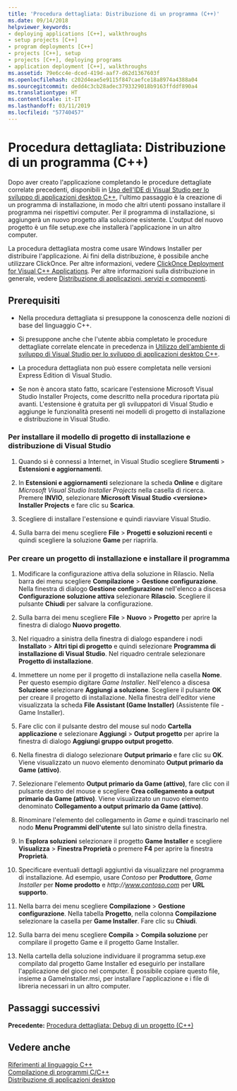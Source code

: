 ```yaml
---
title: 'Procedura dettagliata: Distribuzione di un programma (C++)'
ms.date: 09/14/2018
helpviewer_keywords:
- deploying applications [C++], walkthroughs
- setup projects [C++]
- program deployments [C++]
- projects [C++], setup
- projects [C++], deploying programs
- application deployment [C++], walkthroughs
ms.assetid: 79e6cc4e-dced-419d-aaf7-d62d1367603f
ms.openlocfilehash: c202d4eae5e9115f847caefce18a8974a4388a04
ms.sourcegitcommit: dedd4c3cb28adec3793329018b9163ffddf890a4
ms.translationtype: HT
ms.contentlocale: it-IT
ms.lasthandoff: 03/11/2019
ms.locfileid: "57740457"
---
```

# <a name="walkthrough-deploying-your-program-c"></a>Procedura dettagliata: Distribuzione di un programma (C++)

Dopo aver creato l'applicazione completando le procedure dettagliate correlate precedenti, disponibili in [Uso dell'IDE di Visual Studio per lo sviluppo di applicazioni desktop C++](../ide/using-the-visual-studio-ide-for-cpp-desktop-development.md), l'ultimo passaggio è la creazione di un programma di installazione, in modo che altri utenti possano installare il programma nei rispettivi computer. Per il programma di installazione, si aggiungerà un nuovo progetto alla soluzione esistente. L'output del nuovo progetto è un file setup.exe che installerà l'applicazione in un altro computer.

La procedura dettagliata mostra come usare Windows Installer per distribuire l'applicazione. Ai fini della distribuzione, è possibile anche utilizzare ClickOnce. Per altre informazioni, vedere [ClickOnce Deployment for Visual C++ Applications](../ide/clickonce-deployment-for-visual-cpp-applications.md). Per altre informazioni sulla distribuzione in generale, vedere [Distribuzione di applicazioni, servizi e componenti](/visualstudio/deployment/deploying-applications-services-and-components).

## <a name="prerequisites"></a>Prerequisiti

- Nella procedura dettagliata si presuppone la conoscenza delle nozioni di base del linguaggio C++.

- Si presuppone anche che l'utente abbia completato le procedure dettagliate correlate elencate in precedenza in [Utilizzo dell'ambiente di sviluppo di Visual Studio per lo sviluppo di applicazioni desktop C++](../ide/using-the-visual-studio-ide-for-cpp-desktop-development.md).

- La procedura dettagliata non può essere completata nelle versioni Express Edition di Visual Studio.

- Se non è ancora stato fatto, scaricare l'estensione Microsoft Visual Studio Installer Projects, come descritto nella procedura riportata più avanti. L'estensione è gratuita per gli sviluppatori di Visual Studio e aggiunge le funzionalità presenti nei modelli di progetto di installazione e distribuzione in Visual Studio.

### <a name="to-install-the-visual-studio-setup-and-deployment-project-template"></a>Per installare il modello di progetto di installazione e distribuzione di Visual Studio

1. Quando si è connessi a Internet, in Visual Studio scegliere **Strumenti** > **Estensioni e aggiornamenti**.

1. In **Estensioni e aggiornamenti** selezionare la scheda **Online** e digitare *Microsoft Visual Studio Installer Projects* nella casella di ricerca. Premere **INVIO**, selezionare **Microsoft Visual Studio \<versione> Installer Projects** e fare clic su **Scarica**.

1. Scegliere di installare l'estensione e quindi riavviare Visual Studio.

1. Sulla barra dei menu scegliere **File** > **Progetti e soluzioni recenti** e quindi scegliere la soluzione **Game** per riaprirla.

### <a name="to-create-a-setup-project-and-install-your-program"></a>Per creare un progetto di installazione e installare il programma

1. Modificare la configurazione attiva della soluzione in Rilascio. Nella barra dei menu scegliere **Compilazione** > **Gestione configurazione**. Nella finestra di dialogo **Gestione configurazione** nell'elenco a discesa **Configurazione soluzione attiva** selezionare **Rilascio**. Scegliere il pulsante **Chiudi** per salvare la configurazione.

1. Sulla barra dei menu scegliere **File** > **Nuovo** > **Progetto** per aprire la finestra di dialogo **Nuovo progetto**.

1. Nel riquadro a sinistra della finestra di dialogo espandere i nodi **Installato** > **Altri tipi di progetto** e quindi selezionare **Programma di installazione di Visual Studio**. Nel riquadro centrale selezionare **Progetto di installazione**.

1. Immettere un nome per il progetto di installazione nella casella **Nome**. Per questo esempio digitare *Game Installer*. Nell'elenco a discesa **Soluzione** selezionare **Aggiungi a soluzione**. Scegliere il pulsante **OK** per creare il progetto di installazione. Nella finestra dell'editor viene visualizzata la scheda **File Assistant (Game Installer)** (Assistente file - Game Installer).

1. Fare clic con il pulsante destro del mouse sul nodo **Cartella applicazione** e selezionare **Aggiungi** > **Output progetto** per aprire la finestra di dialogo **Aggiungi gruppo output progetto**.

1. Nella finestra di dialogo selezionare **Output primario** e fare clic su **OK**. Viene visualizzato un nuovo elemento denominato **Output primario da Game (attivo)**.

1. Selezionare l'elemento **Output primario da Game (attivo)**, fare clic con il pulsante destro del mouse e scegliere **Crea collegamento a output primario da Game (attivo)**. Viene visualizzato un nuovo elemento denominato **Collegamento a output primario da Game (attivo)**.

1. Rinominare l'elemento del collegamento in *Game* e quindi trascinarlo nel nodo **Menu Programmi dell'utente** sul lato sinistro della finestra.

1. In **Esplora soluzioni** selezionare il progetto **Game Installer** e scegliere **Visualizza** > **Finestra Proprietà** o premere **F4** per aprire la finestra **Proprietà**.

1. Specificare eventuali dettagli aggiuntivi da visualizzare nel programma di installazione.  Ad esempio, usare *Contoso* per **Produttore**, *Game Installer* per **Nome prodotto** e *http\://www.contoso.com* per **URL supporto**.

1. Nella barra dei menu scegliere **Compilazione** > **Gestione configurazione**. Nella tabella **Progetto**, nella colonna **Compilazione** selezionare la casella per **Game Installer**. Fare clic su **Chiudi**.

1. Sulla barra dei menu scegliere **Compila** > **Compila soluzione** per compilare il progetto Game e il progetto Game Installer.

1. Nella cartella della soluzione individuare il programma setup.exe compilato dal progetto Game Installer ed eseguirlo per installare l'applicazione del gioco nel computer. È possibile copiare questo file, insieme a GameInstaller.msi, per installare l'applicazione e i file di libreria necessari in un altro computer.

## <a name="next-steps"></a>Passaggi successivi

**Precedente:** [Procedura dettagliata: Debug di un progetto (C++)](../ide/walkthrough-debugging-a-project-cpp.md)<br/>

## <a name="see-also"></a>Vedere anche

[Riferimenti al linguaggio C++](../cpp/cpp-language-reference.md)<br/>
[Compilazione di programmi C/C++](../build/building-c-cpp-programs.md)<br/>
[Distribuzione di applicazioni desktop](../ide/deploying-native-desktop-applications-visual-cpp.md)<br/>
